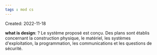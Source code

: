 ```yaml
---
tags : mod cs
---
```

Created: 2022-11-18

**what is design**: 
?
Le système proposé est conçu. Des plans sont établis concernant la construction physique, le matériel, les systèmes d'exploitation, la programmation, les communications et les questions de sécurité.